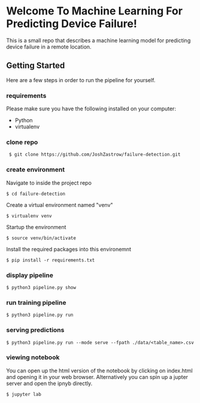# Welcome To Machine Learning For Predicting Device Failure!

This is a small repo that describes a machine learning model for predicting device failure in a remote location.

## Getting Started
Here are a few steps in order to run the pipeline for yourself.

### requirements
Please make sure you have the following installed on your computer:
- Python
- virtualenv

### clone repo

``` $ git clone https://github.com/JoshZastrow/failure-detection.git```

### create environment

Navigate to inside the project repo

```$ cd failure-detection```

Create a virtual environment named "venv"

```$ virtualenv venv```

Startup the environment

```$ source venv/bin/activate```

Install the required packages into this environemnt

```$ pip install -r requirements.txt```

### display pipeline

```$ python3 pipeline.py show```

### run training pipeline

```$ python3 pipeline.py run```

### serving predictions

```$ python3 pipeline.py run --mode serve --fpath ./data/<table_name>.csv```

### viewing notebook
You can open up the html version of the notebook by clicking on index.html and opening it in your web browser.
Alternatively you can spin up a jupter server and open the ipnyb directly.

```$ jupyter lab```
